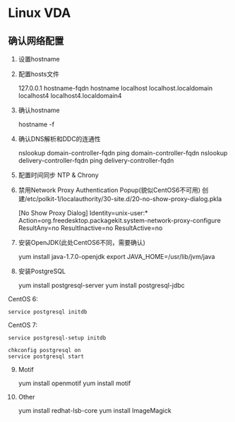 # Linux VDA
## 确认网络配置
1. 设置hostname
2. 配置hosts文件

    127.0.0.1 hostname-fqdn hostname localhost localhost.localdomain localhost4 localhost4.localdomain4

3. 确认hostname

    hostname -f

4. 确认DNS解析和DDC的连通性

    nslookup domain-controller-fqdn
    ping domain-controller-fqdn
    nslookup delivery-controller-fqdn
    ping delivery-controller-fqdn

5. 配置时间同步
NTP & Chrony

6. 禁用Network Proxy Authentication Popup(貌似CentOS6不可用)
创建/etc/polkit-1/localauthority/30-site.d/20-no-show-proxy-dialog.pkla

    [No Show Proxy Dialog]
    Identity=unix-user:*
    Action=org.freedesktop.packagekit.system-network-proxy-configure
    ResultAny=no
    ResultInactive=no
    ResultActive=no

7. 安装OpenJDK(此处CentOS6不同，需要确认)

    yum install java-1.7.0-openjdk
    export JAVA_HOME=/usr/lib/jvm/java

8. 安装PostgreSQL

    yum install postgresql-server
    yum install postgresql-jdbc

CentOS 6:

    service postgresql initdb

CentOS 7:

    service postgresql-setup initdb

    chkconfig postgresql on
    service postgresql start

9. Motif

    yum install openmotif
    yum install motif

10. Other

    yum install redhat-lsb-core
    yum install ImageMagick


